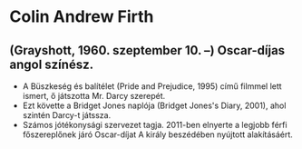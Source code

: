# Colin Andrew Firth
## (Grayshott, 1960. szeptember 10. –) Oscar-díjas angol színész.
- A Büszkeség és balítélet (Pride and Prejudice, 1995) című filmmel lett ismert, ő játszotta Mr. Darcy szerepét.
- Ezt követte a Bridget Jones naplója (Bridget Jones's Diary, 2001), ahol szintén Darcy-t játssza.
- Számos jótékonysági szervezet tagja. 2011-ben elnyerte a legjobb férfi főszereplőnek járó Oscar-díjat A király beszédében nyújtott alakításáért.